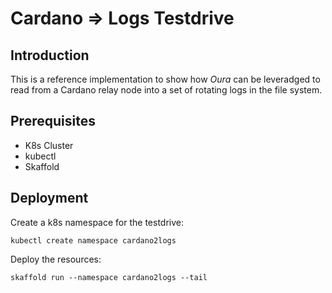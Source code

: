 # Cardano => Logs Testdrive

## Introduction

This is a reference implementation to show how _Oura_ can be leveradged to read from a Cardano relay node into a set of rotating logs in the file system.

## Prerequisites

- K8s Cluster
- kubectl
- Skaffold

## Deployment

Create a k8s namespace for the testdrive:

```
kubectl create namespace cardano2logs
```

Deploy the resources:

```
skaffold run --namespace cardano2logs --tail
```
